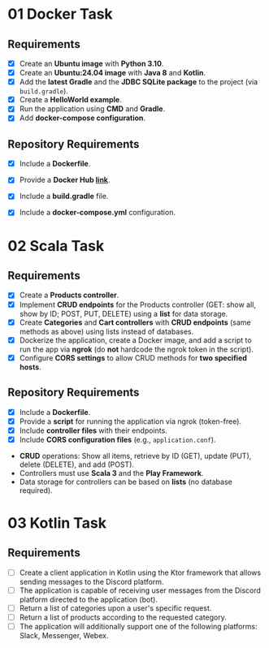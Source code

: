 # 01 Docker Task

## Requirements
- [x] Create an **Ubuntu image** with **Python 3.10**.
- [x] Create an **Ubuntu:24.04 image** with **Java 8** and **Kotlin**.
- [x] Add the **latest Gradle** and the **JDBC SQLite package** to the project (via `build.gradle`).
- [x] Create a **HelloWorld example**.
- [x] Run the application using **CMD** and **Gradle**.
- [x] Add **docker-compose configuration**.
## Repository Requirements
- [x] Include a **Dockerfile**.
- [x] Provide a **Docker Hub [link](https://hub.docker.com/repository/docker/afterhoursbilly/kotlin-gradle-java/general)**.
- [x] Include a **build.gradle** file.
- [x] Include a **docker-compose.yml** configuration.



# 02 Scala Task

## Requirements
- [x] Create a **Products controller**.  
- [x] Implement **CRUD endpoints** for the Products controller (GET: show all, show by ID; POST, PUT, DELETE) using a **list** for data storage.  
- [x] Create **Categories** and **Cart controllers** with **CRUD endpoints** (same methods as above) using lists instead of databases.  
- [x] Dockerize the application, create a Docker image, and add a script to run the app via **ngrok** (do **not** hardcode the ngrok token in the script).  
- [x] Configure **CORS settings** to allow CRUD methods for **two specified hosts**.  

## Repository Requirements
- [x] Include a **Dockerfile**.  
- [x] Provide a **script** for running the application via ngrok (token-free).  
- [x] Include **controller files** with their endpoints.  
- [x] Include **CORS configuration files** (e.g., `application.conf`).  
- **CRUD** operations: Show all items, retrieve by ID (GET), update (PUT), delete (DELETE), and add (POST).  
- Controllers must use **Scala 3** and the **Play Framework**.  
- Data storage for controllers can be based on **lists** (no database required).

# 03 Kotlin Task

## Requirements
- [ ] Create a client application in Kotlin using the Ktor framework that allows sending messages to the Discord platform.
- [ ] The application is capable of receiving user messages from the Discord platform directed to the application (bot).
- [ ] Return a list of categories upon a user's specific request.
- [ ] Return a list of products according to the requested category.
- [ ] The application will additionally support one of the following platforms: Slack, Messenger, Webex.